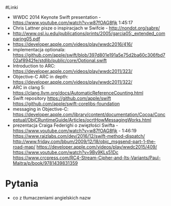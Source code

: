 #Linki

- WWDC 2014 Keynote Swift presentation - https://www.youtube.com/watch?v=w87fOAG8fjk 1:45:17
- Chris Lattner pisze o inspiracjach w Swifcie - http://nondot.org/sabre/
- http://www.osl.iu.edu/publications/prints/2005/garcia05:_extended_comparing05.pdf
- https://developer.apple.com/videos/play/wwdc2016/416/
- implementacja optionala: https://github.com/apple/swift/blob/397d801e191a5e75d2ba60c306fbd702af8942fe/stdlib/public/core/Optional.swift
- Introduction to ARC:
https://developer.apple.com/videos/play/wwdc2011/323/
- Objective-C ARC in depth:
https://developer.apple.com/videos/play/wwdc2011/322/
- ARC in clang 5:
https://clang.llvm.org/docs/AutomaticReferenceCounting.html
- Swift repository
https://github.com/apple/swift
https://github.com/apple/swift-corelibs-foundation
- messaging in Objective-C:
https://developer.apple.com/library/content/documentation/Cocoa/Conceptual/ObjCRuntimeGuide/Articles/ocrtHowMessagingWorks.html
- prezentacja Craiga Federighi o zwięzłości Swifta - https://www.youtube.com/watch?v=w87fOAG8fjk - 1:46:19
https://www.raizlabs.com/dev/2016/12/swift-method-dispatch/
http://www.friday.com/bbum/2009/12/18/objc_msgsend-part-1-the-road-map/
https://developer.apple.com/videos/play/wwdc2015/409/
https://www.youtube.com/watch?v=9By9KLs51Dc
https://www.crcpress.com/RC4-Stream-Cipher-and-Its-Variants/Paul-Maitra/p/book/9781439831359

# Pytania

- co z tłumaczeniami angielskich nazw
